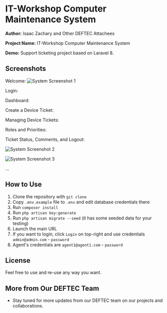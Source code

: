 # IT-Workshop Computer Maintenance System

**Author:** Isaac Zachary and Other DEFTEC Attachees

**Project Name:** IT-Workshop Computer Maintenance System

**Demo:** Support ticketing project based on Laravel 8.

## Screenshots


Welcome:
![System Screenshot 1](public/img/screenshots/1.Welcome.PNG) 

Login:

Dashboard:

Create a Device Ticket:

Managing Device Tickets:

Roles and Priorities:

Ticket Status, Comments, and Logout:


![System Screenshot 2](path/to/your/screenshot2.png)

![System Screenshot 3](path/to/your/screenshot3.png)

...

## How to Use

1. Clone the repository with `git clone`
2. Copy `.env.example` file to `.env` and edit database credentials there
3. Run `composer install`
4. Run `php artisan key:generate`
5. Run `php artisan migrate --seed` (it has some seeded data for your testing)
6. Launch the main URL
7. If you want to login, click `Login` on top-right and use credentials `admin@admin.com` - `password`
8. Agent's credentials are `agent1@agent1.com` - `password`

## License

Feel free to use and re-use any way you want.

## More from Our DEFTEC Team

- Stay tuned for more updates from our DEFTEC team on our projects and collaborations.

